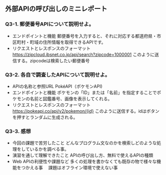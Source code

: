 ## 外部APIの呼び出しのミニレポート
### Q3-1. 郵便番号APIについて説明せよ。
* エンドポイントと機能
    郵便番号を入力すると、それに対応する都道府県・市区町村・町域の住所情報を取得できるAPIです。
* リクエストとレスポンスのフォーマット
    https://zipcloud.ibsnet.co.jp/api/search?zipcode=1000001
    このように送信する。zipcodeは検索したい郵便番号
### Q3-2. 各自で調査したAPIについて説明せよ。
* APIの名称と参照URL
  PokéAPI（ポケモンAPI)
* エンドポイントと機能
  ポケモンの「ID」または「名前」を指定することでポケモンの名前と図鑑番号、画像を表示してくれる。
* リクエストとレスポンスのフォーマット
    https://pokeapi.co/api/v2/pokemon/{id}
    このように送信する。idはボタンを押すとランダムに生成される。
### Q3-3. 感想
* 今回の課題で苦労したこと
    どんなプログラム文なのかを検索しどのような処理をしているかを調べる事。
* 演習を通して理解できたこと
    APIの呼び出し方、無料で使えるAPIの種類
* Web APIの利便性や課題など
    多くの処理を書かなくても既存の物で様々な機能をつかえる事
  　課題はオフライン環境で使えない事

